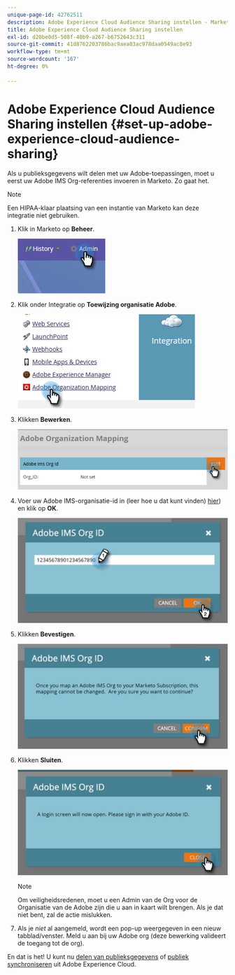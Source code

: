 ```yaml
---
unique-page-id: 42762511
description: Adobe Experience Cloud Audience Sharing instellen - Marketo Docs - Productdocumentatie
title: Adobe Experience Cloud Audience Sharing instellen
exl-id: d20be0d5-508f-40b9-a267-b6752643c311
source-git-commit: 41d8762203786bac9aea03ac978daa0549ac8e93
workflow-type: tm+mt
source-wordcount: '167'
ht-degree: 0%

---
```


# Adobe Experience Cloud Audience Sharing instellen {#set-up-adobe-experience-cloud-audience-sharing}

Als u publieksgegevens wilt delen met uw Adobe-toepassingen, moet u eerst uw Adobe IMS Org-referenties invoeren in Marketo. Zo gaat het.

>[!NOTE]
>
>Een HIPAA-klaar plaatsing van een instantie van Marketo kan deze integratie niet gebruiken.

1. Klik in Marketo op **Beheer**.

   ![](assets/set-up-adobe-experience-cloud-audience-sharing-1.png)

1. Klik onder Integratie op **Toewijzing organisatie Adobe**.

   ![](assets/set-up-adobe-experience-cloud-audience-sharing-2.png)

1. Klikken **Bewerken**.

   ![](assets/set-up-adobe-experience-cloud-audience-sharing-3.png)

1. Voer uw Adobe IMS-organisatie-id in (leer hoe u dat kunt vinden) [hier](https://experienceleague.adobe.com/docs/control-panel/using/faq.html)) en klik op **OK**.

   ![](assets/set-up-adobe-experience-cloud-audience-sharing-4.png)

1. Klikken **Bevestigen**.

   ![](assets/set-up-adobe-experience-cloud-audience-sharing-5.png)

1. Klikken **Sluiten**.

   ![](assets/set-up-adobe-experience-cloud-audience-sharing-6.png)

   >[!NOTE]
   >
   >Om veiligheidsredenen, moet u een Admin van de Org voor de Organisatie van de Adobe zijn die u aan in kaart wilt brengen. Als je dat niet bent, zal de actie mislukken.

1. Als je _niet_ al aangemeld, wordt een pop-up weergegeven in een nieuw tabblad/venster. Meld u aan bij uw Adobe org (deze bewerking valideert de toegang tot de org).

En dat is het! U kunt nu [delen van publieksgegevens](/help/marketo/product-docs/core-marketo-concepts/smart-lists-and-static-lists/static-lists/send-a-list-to-adobe-experience-cloud.md) of [publiek synchroniseren](/help/marketo/product-docs/core-marketo-concepts/miscellaneous/sync-an-audience-from-adobe-experience-cloud.md) uit Adobe Experience Cloud.
